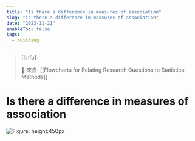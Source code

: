 ```yaml
---
title: "Is there a difference in measures of association"
slug: "is-there-a-difference-in-measures-of-association"
date: "2023-11-21"
enableToc: false
tags:
  - building
---
```


> [!info]
>
> 🌱 來自: [[Flowcharts for Relating Research Questions to Statistical Methods]]

# Is there a difference in measures of association



![Figure: height:450px](https://i.imgur.com/Ng2g2O9.png)

